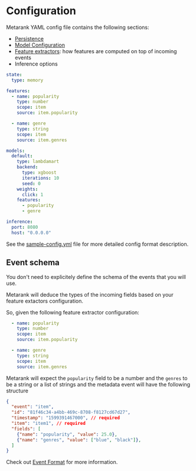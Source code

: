 # Configuration

Metarank YAML config file contains the following sections:
* [Persistence](persistence.md)
* [Model Configuration](supported-ranking-models.md)
* [Feature extractors](feature-extractors.md): how features are computed on top of incoming events
* Inference options

```yaml
state:
  type: memory

features:
  - name: popularity
    type: number
    scope: item
    source: item.popularity

  - name: genre
    type: string
    scope: item
    source: item.genres

models:
  default:
    type: lambdamart
    backend:
      type: xgboost
      iterations: 10
      seed: 0
    weights:
      click: 1
    features:
      - popularity
      - genre

inference:
  port: 8080
  host: "0.0.0.0"
```

See the [sample-config.yml](sample-config.yml) file for more detailed config format description.

## Event schema

You don't need to explicitely define the schema of the events that you will use. 

Metarank will deduce the types of the incoming fields based on your feature extactors configuration.

So, given the following feature extractor configuration: 

```yaml
  - name: popularity
    type: number
    scope: item
    source: item.popularity

  - name: genre
    type: string
    scope: item
    source: item.genres
```

Metarank will expect the `popularity` field to be a number and the `genres` to be a string or a list of strings and
the metadata event will have the following structure

```json
{
  "event": "item",
  "id": "81f46c34-a4bb-469c-8708-f8127cd67d27",
  "timestamp": "1599391467000", // required
  "item": "item1", // required
  "fields": [
    {"name": "popularity", "value": 25.0},
    {"name": "genres", "value": ["blue", "black"]},
  ]
}
```
Check out [Event Format](../event-schema.md) for more information.